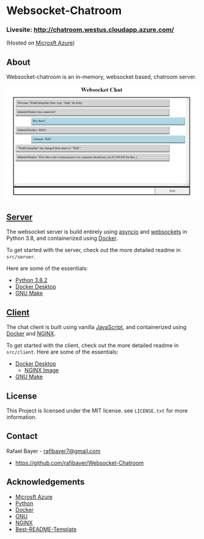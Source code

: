 # Websocket-Chatroom
### Livesite: http://chatroom.westus.cloudapp.azure.com/

(Hosted on [Microsft Azure](https://azure.microsoft.com/en-us/))

## About
Websocket-chatroom is an in-memory, websocket based, chatroom server. 

![Screenshot](images/screenshot.jpg)

## [Server](src/server/README.md)
The websocket server is build entirely using [asyncio](https://docs.python.org/3/library/asyncio.html) and [websockets](https://websockets.readthedocs.io/en/stable/intro.html) in Python 3.8, and containerized using [Docker](https://www.docker.com/products/docker-desktop). 

To get started with the server, check out the more detailed readme in `src/server`.

Here are some of the essentials:
- [Python 3.8.2](https://www.python.org/downloads/release/python-382/)
- [Docker Desktop](https://www.docker.com/products/docker-desktop)
- [GNU Make](https://www.gnu.org/software/make/)

## [Client](src/client/README.md)
The chat client is built using vanilla [JavaScript](https://www.javascript.com/), and containerized using [Docker](https://www.docker.com/products/docker-desktop) and [NGINX](nginx.com).

To get started with the client, check out the more detailed readme in `src/client`.
Here are some of the essentials:
- [Docker Desktop](https://www.docker.com/products/docker-desktop)
    - [NGINX Image](https://hub.docker.com/_/nginx)
- [GNU Make](https://www.gnu.org/software/make/)

## License
This Project is licensed under the MIT license. see `LICENSE.txt` for more information. 

## Contact
Rafael Bayer - rafibayer7@gmail.com 
- https://github.com/rafibayer/Websocket-Chatroom

## Acknowledgements
- [Microsft Azure](https://azure.microsoft.com/en-us/)
- [Python](https://www.python.org/)
- [Docker](https://www.docker.com/)
- [GNU](https://www.gnu.org/)
- [NGINX](nginx.com)
- [Best-README-Template](https://github.com/othneildrew/Best-README-Template)
 